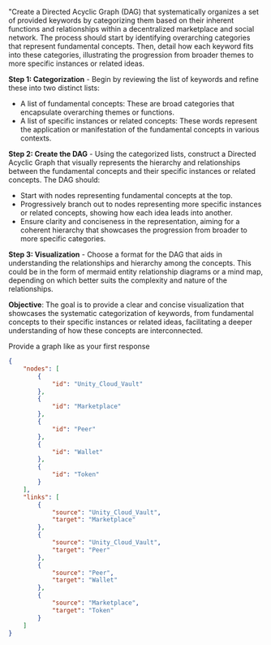 "Create a Directed Acyclic Graph (DAG) that systematically organizes a set of provided keywords by categorizing them based on their inherent functions and relationships within a decentralized marketplace and social network. The process should start by identifying overarching categories that represent fundamental concepts. Then, detail how each keyword fits into these categories, illustrating the progression from broader themes to more specific instances or related ideas.

**Step 1: Categorization** - Begin by reviewing the list of keywords and refine these into two distinct lists:
- A list of fundamental concepts: These are broad categories that encapsulate overarching themes or functions.
- A list of specific instances or related concepts: These words represent the application or manifestation of the fundamental concepts in various contexts.

**Step 2: Create the DAG** - Using the categorized lists, construct a Directed Acyclic Graph that visually represents the hierarchy and relationships between the fundamental concepts and their specific instances or related concepts. The DAG should:
- Start with nodes representing fundamental concepts at the top.
- Progressively branch out to nodes representing more specific instances or related concepts, showing how each idea leads into another.
- Ensure clarity and conciseness in the representation, aiming for a coherent hierarchy that showcases the progression from broader to more specific categories.

**Step 3: Visualization** - Choose a format for the DAG that aids in understanding the relationships and hierarchy among the concepts. This could be in the form of mermaid entity relationship diagrams or a mind map, depending on which better suits the complexity and nature of the relationships.

**Objective**: The goal is to provide a clear and concise visualization that showcases the systematic categorization of keywords, from fundamental concepts to their specific instances or related ideas, facilitating a deeper understanding of how these concepts are interconnected.

Provide a graph like as your first response

```json
{
    "nodes": [
        {
            "id": "Unity_Cloud_Vault"
        },
        {
            "id": "Marketplace"
        },
        {
            "id": "Peer"
        },
        {
            "id": "Wallet"
        },
        {
            "id": "Token"
        }
    ],
    "links": [
        {
            "source": "Unity_Cloud_Vault",
            "target": "Marketplace"
        },
        {
            "source": "Unity_Cloud_Vault",
            "target": "Peer"
        },
        {
            "source": "Peer",
            "target": "Wallet"
        },
        {
            "source": "Marketplace",
            "target": "Token"
        }
    ]
}
```